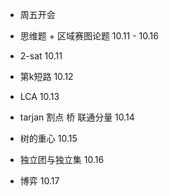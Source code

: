 + 周五开会

+ 思维题 + 区域赛图论题 10.11 - 10.16
+ 2-sat   10.11
+ 第k短路 10.12
+ LCA     10.13
+ tarjan 割点 桥 联通分量 10.14
+ 树的重心 10.15
+ 独立团与独立集  10.16
+ 博弈  10.17
